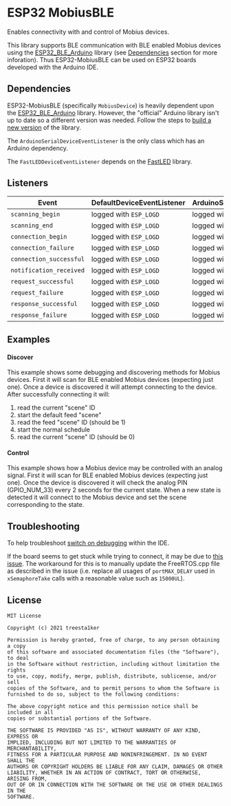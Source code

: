 # ESP32 MobiusBLE
Enables connectivity with and control of Mobius devices.

This library supports BLE communication with BLE enabled Mobius devices using the [ESP32_BLE_Arduino](https://www.arduino.cc/reference/en/libraries/esp32-ble-arduino) library (see [Dependencies](#dependencies) section for more inforation). Thus ESP32-MobiusBLE can be used on ESP32 boards developed with the Arduino IDE.


## Dependencies
ESP32-MobiusBLE (specifically `MobiusDevice`) is heavily dependent upon the [ESP32_BLE_Arduino](https://www.arduino.cc/reference/en/libraries/esp32-ble-arduino) library. However, the "official" Arduino library isn't up to date so a different version was needed. Follow the steps to [build a new version](https://github.com/nkolban/esp32-snippets/blob/master/cpp_utils/ArduinoBLE.md) of the library.

The `ArduinoSerialDeviceEventListener` is the only class which has an Arduino dependency.

The `FastLEDDeviceEventListener` depends on the [FastLED](https://www.arduino.cc/reference/en/libraries/fastled) library.


## Listeners
| Event                  | DefaultDeviceEventListener | ArduinoSerialDeviceEventListener | FastLEDDeviceEventListener |
|------------------------|----------------------------|----------------------------------|----------------------------|
| `scanning_begin`       | logged with `ESP_LOGD`     | logged with `Serial.println`     | solid blue                 |
| `scanning_end`         | logged with `ESP_LOGD`     | logged with `Serial.println`     | turns off LED(s)           |
| `connection_begin`     | logged with `ESP_LOGD`     | logged with `Serial.println`     | solid green                |
| `connection_failure`   | logged with `ESP_LOGD`     | logged with `Serial.println`     | blink red slow             |
| `connection_successful`| logged with `ESP_LOGD`     | logged with `Serial.println`     | turns off LED(s)           |
| `notification_received`| logged with `ESP_LOGD`     | logged with `Serial.println`     | nothing                    |
| `request_successful`   | logged with `ESP_LOGD`     | logged with `Serial.println`     | turns off LED(s)           |
| `request_failure`      | logged with `ESP_LOGD`     | logged with `Serial.println`     | blink red fast             |
| `response_successful`  | logged with `ESP_LOGD`     | logged with `Serial.println`     | blink white                |
| `response_failure`     | logged with `ESP_LOGD`     | logged with `Serial.println`     | blink orange               |


## Examples
#### Discover
This example shows some debugging and discovering methods for Mobius devices. First it will scan for BLE enabled Mobius devices (expecting just one). Once a device is discovered it will attempt connecting to the device. After successfully connecting it will:
1. read the current "scene" ID
2. start the default feed "scene"
3. read the feed "scene" ID (should be 1)
4. start the normal schedule
5. read the current "scene" ID (should be 0)
#### Control
This example shows how a Mobius device may be controlled with an analog signal. First it will scan for BLE enabled Mobius devices (expecting just one). Once the device is discovered it will check the analog PIN (GPIO_NUM_33) every 2 seconds for the current state. When a new state is detected it will connect to the Mobius device and set the scene corresponding to the state.

## Troubleshooting
To help troubleshoot [switch on debugging](https://github.com/nkolban/esp32-snippets/blob/master/cpp_utils/ArduinoBLE.md#switching-on-debugging) within the IDE.

If the board seems to get stuck while trying to connect, it may be due to [this issue](https://github.com/nkolban/esp32-snippets/issues/874). The workaround for this is to manually update the FreeRTOS.cpp file as described in the issue (i.e. replace all usages of `portMAX_DELAY` used in `xSemaphoreTake` calls with a reasonable value such as `15000UL`).


## License
```
MIT License

Copyright (c) 2021 treesta1ker

Permission is hereby granted, free of charge, to any person obtaining a copy
of this software and associated documentation files (the "Software"), to deal
in the Software without restriction, including without limitation the rights
to use, copy, modify, merge, publish, distribute, sublicense, and/or sell
copies of the Software, and to permit persons to whom the Software is
furnished to do so, subject to the following conditions:

The above copyright notice and this permission notice shall be included in all
copies or substantial portions of the Software.

THE SOFTWARE IS PROVIDED "AS IS", WITHOUT WARRANTY OF ANY KIND, EXPRESS OR
IMPLIED, INCLUDING BUT NOT LIMITED TO THE WARRANTIES OF MERCHANTABILITY,
FITNESS FOR A PARTICULAR PURPOSE AND NONINFRINGEMENT. IN NO EVENT SHALL THE
AUTHORS OR COPYRIGHT HOLDERS BE LIABLE FOR ANY CLAIM, DAMAGES OR OTHER
LIABILITY, WHETHER IN AN ACTION OF CONTRACT, TORT OR OTHERWISE, ARISING FROM,
OUT OF OR IN CONNECTION WITH THE SOFTWARE OR THE USE OR OTHER DEALINGS IN THE
SOFTWARE.
```

